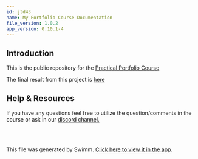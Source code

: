 ```yaml
---
id: jtd43
name: My Portfolio Course Documentation
file_version: 1.0.2
app_version: 0.10.1-4
---
```


## Introduction

This is the public repository for the [Practical Portfolio Course](https://courses.techrally.co/practical-portfolio-build-a-portfolio-easily-with-html-css-and-a-bootstrap-theme)

The final result from this project is [here](https://alexanderjlee.net/)

## Help & Resources

If you have any questions feel free to utilize the question/comments in the course or ask in our [discord channel.](https://discord.gg/3CbqNuC8R5)

<br/>

<br/>

This file was generated by Swimm. [Click here to view it in the app](https://app.swimm.io/repos/Z2l0aHViJTNBJTNBbXktcG9ydGZvbGlvLWNvdXJzZSUzQSUzQWtrb21heg==/docs/jtd43).